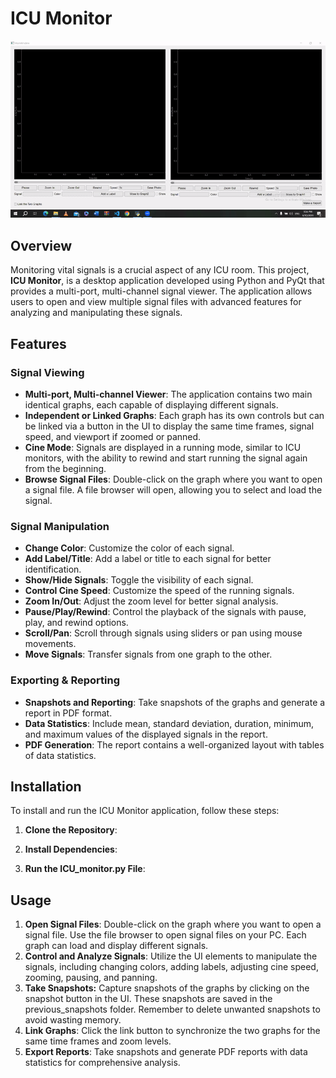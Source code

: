 # ICU Monitor
![ICU Monitor Demo](GIF/ICU.gif)

## Overview
Monitoring vital signals is a crucial aspect of any ICU room. This project, **ICU Monitor**, is a desktop application developed using Python and PyQt that provides a multi-port, multi-channel signal viewer. The application allows users to open and view multiple signal files with advanced features for analyzing and manipulating these signals.

## Features
### Signal Viewing
- **Multi-port, Multi-channel Viewer**: The application contains two main identical graphs, each capable of displaying different signals.
- **Independent or Linked Graphs**: Each graph has its own controls but can be linked via a button in the UI to display the same time frames, signal speed, and viewport if zoomed or panned.
- **Cine Mode**: Signals are displayed in a running mode, similar to ICU monitors, with the ability to rewind and start running the signal again from the beginning.
- **Browse Signal Files**: Double-click on the graph where you want to open a signal file. A file browser will open, allowing you to select and load the signal.

### Signal Manipulation
- **Change Color**: Customize the color of each signal.
- **Add Label/Title**: Add a label or title to each signal for better identification.
- **Show/Hide Signals**: Toggle the visibility of each signal.
- **Control Cine Speed**: Customize the speed of the running signals.
- **Zoom In/Out**: Adjust the zoom level for better signal analysis.
- **Pause/Play/Rewind**: Control the playback of the signals with pause, play, and rewind options.
- **Scroll/Pan**: Scroll through signals using sliders or pan using mouse movements.
- **Move Signals**: Transfer signals from one graph to the other.

### Exporting & Reporting
- **Snapshots and Reporting**: Take snapshots of the graphs and generate a report in PDF format.
- **Data Statistics**: Include mean, standard deviation, duration, minimum, and maximum values of the displayed signals in the report.
- **PDF Generation**: The report contains a well-organized layout with tables of data statistics.

## Installation
To install and run the ICU Monitor application, follow these steps:

1. **Clone the Repository**:

2. **Install Dependencies**:

3. **Run the ICU_monitor.py File**:

## Usage
1. **Open Signal Files**: Double-click on the graph where you want to open a signal file. Use the file browser to open signal files on your PC. Each graph can load and display different signals.
2. **Control and Analyze Signals**: Utilize the UI elements to manipulate the signals, including changing colors, adding labels, adjusting cine speed, zooming, pausing, and panning.
3. **Take Snapshots:** Capture snapshots of the graphs by clicking on the snapshot button in the UI. These snapshots are saved in the previous_snapshots folder. Remember to delete unwanted snapshots to avoid wasting memory.
4. **Link Graphs**: Click the link button to synchronize the two graphs for the same time frames and zoom levels.
5. **Export Reports**: Take snapshots and generate PDF reports with data statistics for comprehensive analysis.
